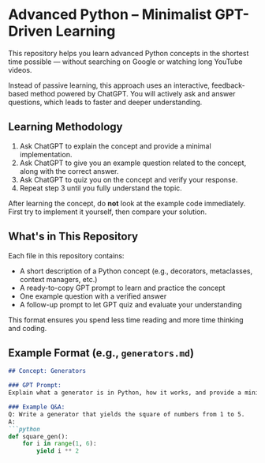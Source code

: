 # Advanced Python – Minimalist GPT-Driven Learning

This repository helps you learn advanced Python concepts in the shortest time possible — without searching on Google or watching long YouTube videos.

Instead of passive learning, this approach uses an interactive, feedback-based method powered by ChatGPT. You will actively ask and answer questions, which leads to faster and deeper understanding.

## Learning Methodology

1. Ask ChatGPT to explain the concept and provide a minimal implementation.
2. Ask ChatGPT to give you an example question related to the concept, along with the correct answer.
3. Ask ChatGPT to quiz you on the concept and verify your response.
4. Repeat step 3 until you fully understand the topic.

After learning the concept, do **not** look at the example code immediately. First try to implement it yourself, then compare your solution.

## What's in This Repository

Each file in this repository contains:

- A short description of a Python concept (e.g., decorators, metaclasses, context managers, etc.)
- A ready-to-copy GPT prompt to learn and practice the concept
- One example question with a verified answer
- A follow-up prompt to let GPT quiz and evaluate your understanding

This format ensures you spend less time reading and more time thinking and coding.

## Example Format (e.g., `generators.md`)

```markdown
## Concept: Generators

### GPT Prompt:
Explain what a generator is in Python, how it works, and provide a minimal implementation.

### Example Q&A:
Q: Write a generator that yields the square of numbers from 1 to 5.  
A:
```python
def square_gen():
    for i in range(1, 6):
        yield i ** 2
